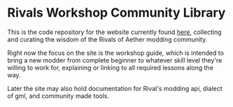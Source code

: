 # Rivals Workshop Community Library

This is the code repository for the website currently found [here](https://rivals-workshop-guide.herokuapp.com/),
collecting and curating the wisdom of the Rivals of Aether modding community.

Right now the focus on the site is the workshop guide, which is intended to bring a new modder from complete beginner to
whatever skill level they're willing to work for, explaining or linking to all required lessons along the way.

Later the site may also hold documentation for Rival's modding api, dialect of gml, and community made tools.